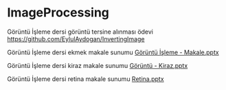 # ImageProcessing
Görüntü İşleme dersi görüntü tersine alınması ödevi
https://github.com/EylulAydogan/InvertingImage

Görüntü İşleme dersi ekmek makale sunumu
[Görüntü İşleme - Makale.pptx](https://github.com/EylulAydogan/ImageProcessing/files/9968566/Goruntu.Isleme.-.Makale.pptx)


Görüntü İşleme dersi kiraz makale sunumu
[Görüntü - Kiraz.pptx](https://github.com/EylulAydogan/ImageProcessing/files/10020714/Goruntu.-.Kiraz.pptx)


Görüntü İşleme dersi retina makale sunumu
[Retina.pptx](https://github.com/EylulAydogan/ImageProcessing/files/10237143/Retina.pptx)
